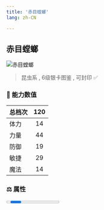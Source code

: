 ```yaml
---
title: '赤目螳螂'
lang: zh-CN

---
```


<RouterBack />

## 赤目螳螂

![赤目螳螂](https://user-images.githubusercontent.com/78347270/115956333-1f30ac80-a537-11eb-8f1b-a1f07f2adb61.gif) 

> 昆虫系 , 6级银卡图鉴<Card :type="1" /> , 可封印 ✅ 


### 💪 能力数值

| 总档次       | 120            |
| :----------- |:-------------:|
| 体力      | 14   <Stars :number="1.5" />  |
| 力量      | 44   <Stars :number="4.5" />  |
| 防御      | 19   <Stars :number="2" />  | 
| 敏捷      | 29  <Stars :number="3" />  | 
| 魔法      | 14  <Stars :number="1.5" />   | 


### ⚖️ 属性


<Progress earth :number="0" />

<Progress water :number="0" />

<Progress fire :number="4" />

<Progress wind :number="6" />

### ✨ 技能栏 <Strong>6个</Strong>

- 攻击
- 阳炎 Lv1

### 👶 1级出现点

- 索奇亚岛 角笛大风穴， 参考坐标： (126,33)(131,29)



